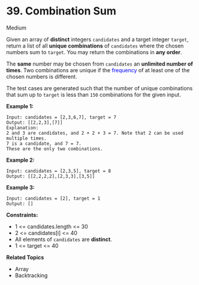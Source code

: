# 39. Combination Sum

Medium

Given an array of **distinct** integers `candidates` and a target integer `target`, return a list of all **unique combinations** of `candidates` where the chosen numbers sum to `target`. You may return the combinations in **any order**.

The **same** number may be chosen from `candidates` an **unlimited number of times**. Two combinations are unique if the 
<font color="blue">frequency</font> of at least one of the chosen numbers is different.

The test cases are generated such that the number of unique combinations that sum up to `target` is less than `150` combinations for the given input.

 

**Example 1:**
```
Input: candidates = [2,3,6,7], target = 7
Output: [[2,2,3],[7]]
Explanation:
2 and 3 are candidates, and 2 + 2 + 3 = 7. Note that 2 can be used multiple times.
7 is a candidate, and 7 = 7.
These are the only two combinations.
```
**Example 2:**
```
Input: candidates = [2,3,5], target = 8
Output: [[2,2,2,2],[2,3,3],[3,5]]
```
**Example 3:**
```
Input: candidates = [2], target = 1
Output: []
```

**Constraints:**

- 1 <= candidates.length <= 30
- 2 <= candidates[i] <= 40
- All elements of `candidates` are **distinct**.
- 1 <= target <= 40

**Related Topics**
- Array
- Backtracking